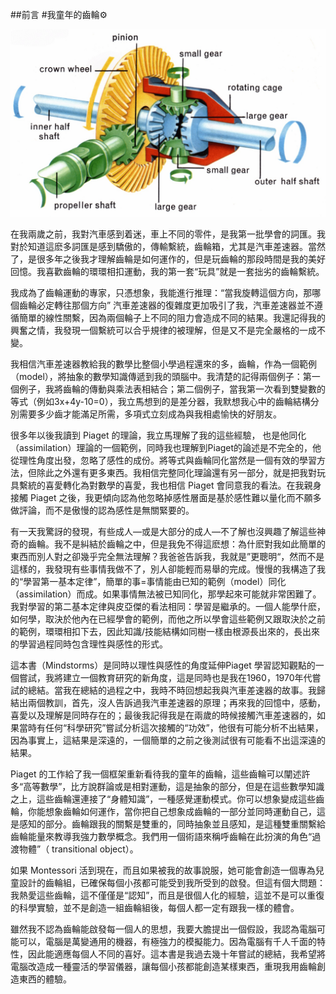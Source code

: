 ##前言
#我童年的齒輪⚙️

![car differential](https://github.com/asj252/Papert_Mindstorms_Chinese/raw/master/images/car_differential.jpg)

在我兩歲之前，我對汽車感到着迷，車上不同的零件，是我第一批學會的詞匯。我對於知道這麽多詞匯是感到驕傲的，傳輸繫統，齒輪箱，尤其是汽車差速器。當然了，是很多年之後我才理解齒輪是如何運作的，但是玩齒輪的那段時間是我的美好回憶。我喜歡齒輪的環環相扣運動，我的第一套“玩具”就是一套拙劣的齒輪繫統。

我成為了齒輪運動的專家，只憑想象，我能進行推理：“當我旋轉這個方向，那哪個齒輪必定轉往那個方向” 汽車差速器的復雜度更加吸引了我，汽車差速器並不遵循簡單的線性關繫，因為兩個輪子上不同的阻力會造成不同的結果。我還記得我的興奮之情，我發現一個繫統可以合乎規律的被理解，但是又不是完全嚴格的一成不變。

我相信汽車差速器教給我的數學比整個小學過程還來的多，齒輪，作為一個範例（model），將抽象的數學知識傳遞到我的頭腦中。我清楚的記得兩個例子：第一個例子，我將齒輪的傳動與乘法表相結合；第二個例子，當我第一次看到雙變數的等式（例如3x+4y-10=0），我立馬想到的是差分器，我默想我心中的齒輪結構分別需要多少齒才能滿足所需，多項式立刻成為與我相處愉快的好朋友。

很多年以後我讀到 Piaget 的理論，我立馬理解了我的這些經驗， 也是他同化（assimilation）理論的一個範例，同時我也理解到Piaget的論述是不完全的，他從理性角度出發，忽略了感性的成份。將等式與齒輪同化當然是一個有效的學習方法，但除此之外還有更多東西。我相信完整同化理論還有另一部分，就是把我對玩具繫統的喜愛轉化為對數學的喜愛，我也相信 Piaget 會同意我的看法。在我親身接觸 Piaget 之後，我更傾向認為他忽略掉感性層面是基於感性難以量化而不願多做評論，而不是傲慢的認為感性是無關緊要的。

有一天我驚訝的發現，有些成人—或是大部分的成人—不了解也沒興趣了解這些神奇的齒輪。我不是糾結於齒輪之中，但是我免不得這麽想：為什麽對我如此簡單的東西而別人對之卻幾乎完全無法理解？我爸爸告訴我，我就是”更聰明“，然而不是這樣的，我發現有些事情我做不了，別人卻能輕而易舉的完成。慢慢的我構造了我的“學習第一基本定律”，簡單的事=事情能由已知的範例（model）同化（assimilation）而成。如果事情無法被已知同化，那學起來可能就非常困難了。我對學習的第二基本定律與皮亞傑的看法相同：學習是繼承的。一個人能學什麽，如何學，取決於他內在已經學會的範例，而他之所以學會這些範例又跟取決於之前的範例，環環相扣下去，因此知識/技能結構如同樹一樣由根源長出來的，長出來的學習過程同時包含理性與感性的形式。

這本書（Mindstorms）是同時以理性與感性的角度延伸Piaget 學習認知觀點的一個嘗試，我將建立一個教育研究的新角度，這是同時也是我在1960，1970年代嘗試的總結。當我在總結的過程之中，我時不時回想起我與汽車差速器的故事。我歸結出兩個教訓，首先，沒人告訴過我汽車差速器的原理；再來我的回憶中，感動，喜愛以及理解是同時存在的；最後我記得我是在兩歲的時候接觸汽車差速器的，如果當時有任何“科學研究”嘗試分析這次接觸的“功效”，他很有可能分析不出結果，因為事實上，這結果是深遠的，一個簡單的之前之後測試很有可能看不出這深遠的結果。

Piaget 的工作給了我一個框架重新看待我的童年的齒輪，這些齒輪可以闡述許多“高等數學”，比方說群論或是相對運動，這是抽象的部分，但是在這些數學知識之上，這些齒輪還連接了“身體知識”，一種感覺運動模式。你可以想象變成這些齒輪，你能想象齒輪如何運作，當你把自己想象成齒輪的一部分並同時運動自己，這是感知的部分。齒輪跟我的關繫是雙重的，同時抽象並且感知，是這種雙重關繫給齒輪能量來教導我強力數學概念。我們用一個術語來稱呼齒輪在此扮演的角色“過渡物體”（ transitional object）。

如果 Montessori 活到現在，而且如果被我的故事說服，她可能會創造一個專為兒童設計的齒輪組，已確保每個小孩都可能受到我所受到的啟發。但這有個大問題：我熱愛這些齒輪，這不僅僅是“認知”，而且是很個人化的經驗，這並不是可以重復的科學實驗，並不是創造一組齒輪組後，每個人都一定有跟我一樣的體會。

雖然我不認為齒輪能啟發每一個人的思想，我要大膽提出一個假設，我認為電腦可能可以，電腦是萬變通用的機器，有極強力的模擬能力。因為電腦有千人千面的特性，因此能適應每個人不同的喜好。這本書是我過去幾十年嘗試的總結，我希望將電腦改造成一種靈活的學習儀器，讓每個小孩都能創造某樣東西，重現我用齒輪創造東西的體驗。